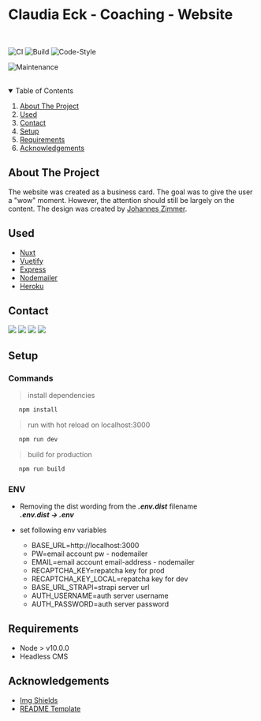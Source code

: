 <h1>Claudia Eck - Coaching - Website</h1>  
<br>

![CI][ci]
![Build][build]
![Code-Style][code-style]

![Maintenance][maintained-shield]
<br><br>

<details open="open">
  <summary>Table of Contents</summary>
  <ol>
    <li>
      <a href="#about-the-project">About The Project</a>
    </li>
    <li><a href="#used">Used</a></li>
    <li><a href="#contact">Contact</a></li>
    <li><a href="setup">Setup</a></li>
    <li><a href="#requirements">Requirements</a></li>    
    <li><a href="#acknowledgements">Acknowledgements</a></li>
  </ol>
</details>

## About The Project
The website was created as a business card. The goal was to give the user a "wow" moment. However, the attention should still be largely on the content. The design was created by [Johannes Zimmer](https://johannes-portfolio-9bd3ff97ac7e5035ea33.webflow.io/).

## Used
* [Nuxt](https://nuxtjs.org/)
* [Vuetify](https://vuetifyjs.com/)
* [Express](https://expressjs.com/de/)
* [Nodemailer](https://nodemailer.com/about/)
* [Heroku](https://www.heroku.com/)

## Contact
[![][link-name]](https://github.com/H3nSte1n) [![][link-email]](mailto:Henrysteinhauer@t-online.de) [![][link-twitter]](https://twitter.com/H3nSte1n) [![][link-medium]](https://henrysteinhauer.medium.com/)

## Setup
### Commands
   > install dependencies
```sh
   npm install
```
   > run with hot reload on localhost:3000
```sh
   npm run dev
```
   > build for production
```sh
   npm run build
```

### ENV
- Removing the dist wording from the ***.env.dist*** filename\
  ***.env.dist -> .env***


- set following env variables
   - BASE_URL=http://localhost:3000
   - PW=email account pw - nodemailer
   - EMAIL=email account email-address - nodemailer
   - RECAPTCHA_KEY=repatcha key for prod
   - RECAPTCHA_KEY_LOCAL=repatcha key for dev
   - BASE_URL_STRAPI=strapi server url
   - AUTH_USERNAME=auth server username
   - AUTH_PASSWORD=auth server password

## Requirements
* Node > v10.0.0
* Headless CMS

## Acknowledgements
* [Img Shields](https://shields.io)
* [README Template](https://github.com/othneildrew/Best-README-Template/blob/master/README.md)





<!--shield-styles-->
[style-plastic]: https://img.shields.io/badge/plastic-83A603.svg?style=plastic
[style-flat]: https://img.shields.io/badge/flat-83A603.svg?style=flat
[style-flat-square]: https://img.shields.io/badge/flat_square-83A603.svg?style=flat-square
[style-for-the-badge]: https://img.shields.io/badge/for_the_badge-83A603.svg?style=for-the-badge
[style-social]: https://img.shields.io/badge/social-83A603.svg?style=social

[logo-blue]: https://img.shields.io/badge/blue-83A603.svg?logo=github&logoColor=blue
[logo-green]: https://img.shields.io/badge/green-83A603.svg?logo=kotlin&logoColor=green
[logo-black]: https://img.shields.io/badge/black-83A603.svg?logo=medium&logoColor=black

[color-blue]: https://img.shields.io/badge/blue-83A603.svg?color=blue
[color-green]: https://img.shields.io/badge/green-83A603.svg?green=green
[color-black]: https://img.shields.io/badge/black-83A603.svg?color=black

[link-name]: https://img.shields.io/badge/Henry_Steinhauer-469C90.svg?link=https://github.com/
[link-email]: https://img.shields.io/badge/Mail-informational?style=flat&logo=Minutemailer&logoColor=white&color=469C90
[link-twitter]: https://img.shields.io/badge/Twitter-informational?style=flat&logo=Twitter&logoColor=white&color=469C90
[link-github]: https://img.shields.io/badge/Github-informational?style=flat&logo=GitHub&logoColor=white&color=469C90
[link-medium]: https://img.shields.io/badge/Medium-informational?style=flat&logo=Medium&logoColor=white&color=469C90

<!--infos-->
[ci]: https://github.com/H3nSte1n/coverage-badge-creator/workflows/CI/badge.svg?style=flat
[build]: https://github.com/H3nSte1n/coverage-badge-creator/workflows/Build/badge.svg?style=flat
[code-style]: https://github.com/H3nSte1n/coverage-badge-creator/workflows/Code-Style/badge.svg?style=flat
[maintained-shield]: https://img.shields.io/badge/Maintained%3F-yes-green.svg?style=flat
[release-shield]: https://img.shields.io/github/release/H3nSte1n/coverage-badge-creator.svg?style=flat
[release-url]: https://GitHub.com/H3nSte1n/coverage-badge-creator/releases/
[issues-shield]: https://img.shields.io/github/issues/H3nSte1n/coverage-badge-creator.svg?style=flat
[issues-url]: https://github.com/H3nSte1n/coverage-badge-creator/issues
[license-shield]: https://img.shields.io/badge/License-MIT-yellow.svg?style=flat
[license-url]: https://github.com/H3nSte1n/coverage-badge-creator/blob/master/LICENSE

